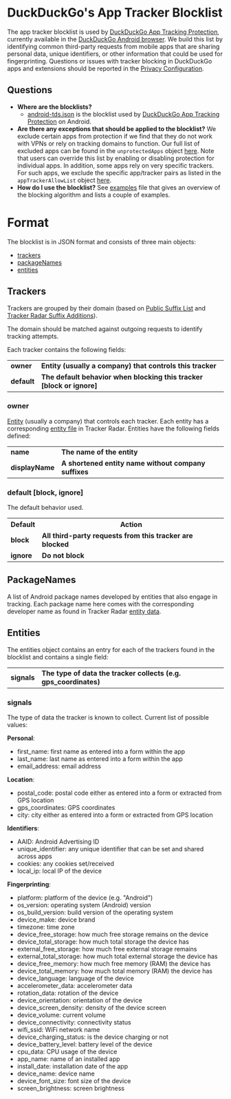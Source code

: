 # DuckDuckGo's App Tracker Blocklist

The app tracker blocklist is used by [DuckDuckGo App Tracking Protection](https://duckduckgo.com/duckduckgo-help-pages/p-app-tracking-protection/what-is-app-tracking-protection/), currently available in the [DuckDuckGo Android browser](https://duckduckgo.com/duckduckgo-help-pages/mobile/android/).
We build this list by identifying common third-party requests from mobile apps that are sharing personal data, unique identifiers, or other information that could be used for fingerprinting.
Questions or issues with tracker blocking in DuckDuckGo apps and extensions should be reported in the [Privacy Configuration](https://github.com/duckduckgo/privacy-configuration).

## Questions

- **Where are the blocklists?**
  - [android-tds.json](android-tds.json) is the blocklist used by [DuckDuckGo App Tracking Protection](https://duckduckgo.com/duckduckgo-help-pages/p-app-tracking-protection/what-is-app-tracking-protection/) on Android.
- **Are there any exceptions that should be applied to the blocklist?** 
We exclude certain apps from protection if we find that they do not work with VPNs or rely on tracking domains to function. 
Our full list of excluded apps can be found in the `unprotectedApps` object [here](https://github.com/duckduckgo/privacy-configuration/tree/main/features/app-tracker-protection.json). 
Note that users can override this list by enabling or disabling protection for individual apps.
In addition, some apps rely on very specific trackers.
For such apps, we exclude the specific app/tracker pairs as listed in the `appTrackerAllowList` object [here](https://github.com/duckduckgo/privacy-configuration/tree/main/features/app-tracker-protection.json). 
- **How do I use the blocklist?** See [examples](EXAMPLES.md) file that gives an overview of the blocking algorithm and lists a couple of examples.

# Format

The blocklist is in JSON format and consists of three main objects:

- [trackers](#trackers)
- [packageNames](#packagenames)
- [entities](#entities)

## Trackers

Trackers are grouped by their domain (based on [Public Suffix List](https://publicsuffix.org/list/) and [Tracker Radar Suffix Additions](https://github.com/duckduckgo/tracker-radar/blob/main/build-data/static/pslExtras.json)).

The domain should be matched against outgoing requests to identify tracking attempts.

Each tracker contains the following fields:
<table>
    <tr><td><b>owner</b></td><td><b>Entity (usually a company) that controls this tracker</b></td></tr>
    <tr><td><b>default</b></td><td><b>The default behavior when blocking this tracker [block or ignore]</b></td></tr>
</table>

### owner

[Entity](#entities) (usually a company) that controls each tracker. Each entity has a corresponding [entity file](https://github.com/duckduckgo/tracker-radar/tree/main/entities) in Tracker Radar.
Entities have the following fields defined:
<table>
    <tr><td><b>name</b></td><td><b>The name of the entity</b></td></tr>
    <tr><td><b>displayName</b></td><td><b>A shortened entity name without company suffixes</b></td></tr>
</table>

### default [block, ignore]

The default behavior used.

<table>
    <tr><th>Default</th><th>Action</th></tr>
    <tr><td><b>block</b></td><td><b>All third-party requests from this tracker are blocked</b></td></tr>
    <tr><td><b>ignore</b></td><td><b>Do not block</b></td></tr>
</table>

## PackageNames

A list of Android package names developed by entities that also engage in tracking.
Each package name here comes with the corresponding developer name as found in Tracker Radar [entity data](https://github.com/duckduckgo/tracker-radar/tree/main/entities).

## Entities

The entities object contains an entry for each of the trackers found in the blocklist and contains a single field:

<table>
    <tr><td><b>signals</b></td><td><b>The type of data the tracker collects (e.g. gps_coordinates)</b></td></tr>
</table>

### signals

The type of data the tracker is known to collect. Current list of possible values:

__Personal__:
  - first_name: first name as entered into a form within the app
  - last_name: last name as entered into a form within the app
  - email_address: email address

__Location__:
  - postal_code: postal code either as entered into a form or extracted from GPS location
  - gps_coordinates: GPS coordinates  
  - city: city either as entered into a form or extracted from GPS location

__Identifiers__:
  - AAID: Android Advertising ID
  - unique_identifier: any unique identifier that can be set and shared across apps
  - cookies: any cookies set/received
  - local_ip: local IP of the device

__Fingerprinting__:
  - platform: platform of the device (e.g. "Android")
  - os_version: operating system (Android) version
  - os_build_version: build version of the operating system
  - device_make: device brand
  - timezone: time zone
  - device_free_storage: how much free storage remains on the device
  - device_total_storage: how much total storage the device has
  - external_free_storage: how much free external storage remains
  - external_total_storage: how much total external storage the device has
  - device_free_memory: how much free memory (RAM) the device has
  - device_total_memory: how much total memory (RAM) the device has
  - device_language: language of the device
  - accelerometer_data: accelerometer data
  - rotation_data: rotation of the device
  - device_orientation: orientation of the device
  - device_screen_density: density of the device screen
  - device_volume: current volume
  - device_connectivity: connectivity status
  - wifi_ssid: WiFi network name  
  - device_charging_status: is the device charging or not
  - device_battery_level: battery level of the device
  - cpu_data: CPU usage of the device
  - app_name: name of an installed app
  - install_date: installation date of the app
  - device_name: device name
  - device_font_size: font size of the device
  - screen_brightness: screen brightness
  
